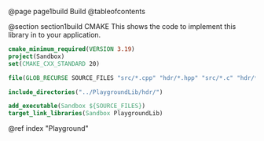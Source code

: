 @page page1build Build
@tableofcontents

@section section1build CMAKE
This shows the code to implement this library in to your application.
```cmake
cmake_minimum_required(VERSION 3.19)
project(Sandbox)
set(CMAKE_CXX_STANDARD 20)

file(GLOB_RECURSE SOURCE_FILES "src/*.cpp" "hdr/*.hpp" "src/*.c" "hdr/*.h" "main.cpp")

include_directories("../PlaygroundLib/hdr/")

add_executable(Sandbox ${SOURCE_FILES})
target_link_libraries(Sandbox PlaygroundLib)
```

@ref index "Playground"